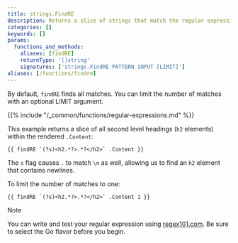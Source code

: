 ```yaml
---
title: strings.FindRE
description: Returns a slice of strings that match the regular expression.
categories: []
keywords: []
params:
  functions_and_methods:
    aliases: [findRE]
    returnType: '[]string'
    signatures: ['strings.FindRE PATTERN INPUT [LIMIT]']
aliases: [/functions/findre]
---
```

By default, `findRE` finds all matches. You can limit the number of matches with an optional LIMIT argument.

{{% include "/_common/functions/regular-expressions.md" %}}

This example returns a slice of all second level headings (`h2` elements) within the rendered `.Content`:

```go-html-template
{{ findRE `(?s)<h2.*?>.*?</h2>` .Content }}
```

The `s` flag causes `.` to match `\n` as well, allowing us to find an `h2` element that contains newlines.

To limit the number of matches to one:

```go-html-template
{{ findRE `(?s)<h2.*?>.*?</h2>` .Content 1 }}
```

> [!note]
> You can write and test your regular expression using [regex101.com](https://regex101.com/). Be sure to select the Go flavor before you begin.
